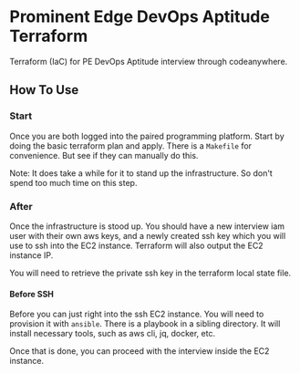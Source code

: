 # Prominent Edge DevOps Aptitude Terraform

Terraform (IaC) for PE DevOps Aptitude interview through codeanywhere.


## How To Use


### Start

Once you are both logged into the paired programming platform. Start by doing the
basic terraform plan and apply. There is a `Makefile` for convenience. But see
if they can manually do this.

Note: It does take a while for it to stand up the infrastructure. So don't spend
too much time on this step.


### After

Once the infrastructure is stood up. You should have a new interview iam user with
their own aws keys, and a newly created ssh key which you will use to ssh into
the EC2 instance. Terraform will also output the EC2 instance IP.

You will need to retrieve the private ssh key in the terraform local state file.


#### Before SSH

Before you can just right into the ssh EC2 instance. You will need to provision
it with `ansible`. There is a playbook in a sibling directory. It will install
necessary tools, such as aws cli, jq, docker, etc.

Once that is done, you can proceed with the interview inside the EC2 instance.
